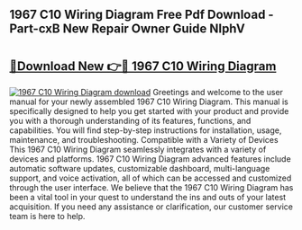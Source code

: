 ## 1967 C10 Wiring Diagram Free Pdf Download - Part-cxB New Repair Owner Guide NIphV

# <h2><a href="http://dfj3r1e.blite.top/?on=1967+C10+Wiring+Diagram">🔗Download New 👉🔴 1967 C10 Wiring Diagram</a></h2>

[![1967 C10 Wiring Diagram download](https://i.imgur.com/lujVjoI.png)](http://dfj3r1e.blite.top/?on=1967+C10+Wiring+Diagram)
Greetings and welcome to the user manual for your newly assembled 1967 C10 Wiring Diagram. This manual is specifically designed to help you get started with your product and provide you with a thorough understanding of its features, functions, and capabilities. You will find step-by-step instructions for installation, usage, maintenance, and troubleshooting. Compatible with a Variety of Devices This 1967 C10 Wiring Diagram seamlessly integrates with a variety of devices and platforms. 1967 C10 Wiring Diagram advanced features include automatic software updates, customizable dashboard, multi-language support, and voice activation, all of which can be accessed and customized through the user interface. We believe that the 1967 C10 Wiring Diagram has been a vital tool in your quest to understand the ins and outs of your latest acquisition. If you need any assistance or clarification, our customer service team is here to help.

